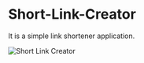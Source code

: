 # Short-Link-Creator


It is a simple link shortener application.



![Short Link Creator](https://user-images.githubusercontent.com/50779398/200130920-cda24d70-a57d-4108-9ce0-2d3c0cd23d93.png)
